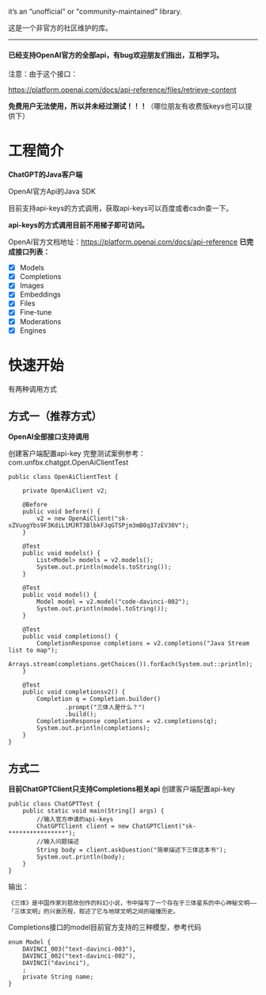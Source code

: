 it’s an “unofficial" or "community-maintained” library.

这是一个非官方的社区维护的库。

---
#### 已经支持OpenAI官方的全部api，有bug欢迎朋友们指出，互相学习。

注意：由于这个接口：

https://platform.openai.com/docs/api-reference/files/retrieve-content

**免费用户无法使用，所以并未经过测试！！！**（哪位朋友有收费版keys也可以提供下）


# 工程简介

**ChatGPT的Java客户端**

OpenAI官方Api的Java SDK

目前支持api-keys的方式调用，获取api-keys可以百度或者csdn查一下。

**api-keys的方式调用目前不用梯子即可访问。**


OpenAi官方文档地址：https://platform.openai.com/docs/api-reference
**已完成接口列表：**
- [x] Models
- [x] Completions
- [x] Images
- [x] Embeddings
- [x] Files
- [x] Fine-tune
- [x] Moderations
- [x] Engines

# 快速开始

有两种调用方式

## 方式一（推荐方式）

**OpenAI全部接口支持调用**

创建客户端配置api-key
完整测试案例参考：com.unfbx.chatgpt.OpenAiClientTest
```
public class OpenAiClientTest {

    private OpenAiClient v2;

    @Before
    public void before() {
        v2 = new OpenAiClient("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");
    }

    @Test
    public void models() {
        List<Model> models = v2.models();
        System.out.println(models.toString());
    }

    @Test
    public void model() {
        Model model = v2.model("code-davinci-002");
        System.out.println(model.toString());
    }

    @Test
    public void completions() {
        CompletionResponse completions = v2.completions("Java Stream list to map");
        Arrays.stream(completions.getChoices()).forEach(System.out::println);
    }
    
    @Test
    public void completionsv2() {
        Completion q = Completion.builder()
                .prompt("三体人是什么？")
                .build();
        CompletionResponse completions = v2.completions(q);
        System.out.println(completions);
    }
}
```
## 方式二
**目前ChatGPTClient只支持Completions相关api**
创建客户端配置api-key
```
public class ChatGPTTest {
    public static void main(String[] args) {
        //输入官方申请的api-keys
        ChatGPTClient client = new ChatGPTClient("sk-****************");
        //输入问题描述
        String body = client.askQuestion("简单描述下三体这本书");
        System.out.println(body);
    }
}
```
输出：
```
《三体》是中国作家刘慈欣创作的科幻小说，书中描写了一个存在于三体星系的中心神秘文明——「三体文明」的兴衰历程，叙述了它与地球文明之间的碰撞历史。
```

Completions接口的model目前官方支持的三种模型，参考代码
```
enum Model {
    DAVINCI_003("text-davinci-003"),
    DAVINCI_002("text-davinci-002"),
    DAVINCI("davinci"),
    ;
    private String name;
}
```
